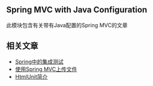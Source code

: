 ## Spring MVC with Java Configuration

此模块包含有关带有Java配置的Spring MVC的文章

## 相关文章

+ [Spring中的集成测试](docs/Spring中的集成测试.md)
+ [使用Spring MVC上传文件](docs/使用SpringMVC上传文件.md)
+ [HtmlUnit简介](docs/HtmlUnit简介.md)